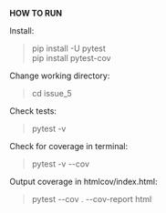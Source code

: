 **HOW TO RUN**

Install:
> pip install -U pytest    
> pip install pytest-cov

Change working directory:
> cd issue_5

Check tests:
> pytest -v

Check for coverage in terminal:
> pytest -v --cov

Output coverage in htmlcov/index.html:
> pytest --cov . --cov-report html
